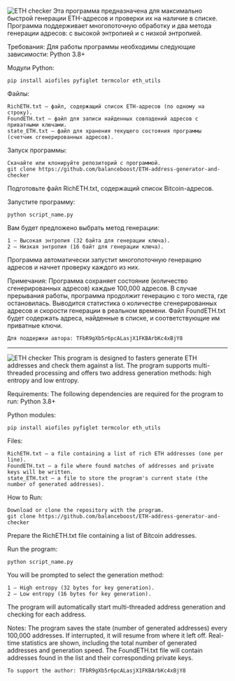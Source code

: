 ![ETH checker](https://github.com/user-attachments/assets/72df8085-5bca-4b97-9d66-1898282354e5)
Эта программа предназначена для максимально быстрой генерации ETH-адресов и проверки их на наличие в списке. Программа поддерживает многопоточную обработку и два метода генерации адресов: с высокой энтропией и с низкой энтропией. 

Требования:
Для работы программы необходимы следующие зависимости:
Python 3.8+

Модули Python:

    pip install aiofiles pyfiglet termcolor eth_utils

Файлы:

    RichETH.txt — файл, содержащий список ETH-адресов (по одному на строку).
    FoundETH.txt — файл для записи найденных совпадений адресов с приватными ключами.
    state_ETH.txt — файл для хранения текущего состояния программы (счетчик сгенерированных адресов).

Запуск программы:

    Скачайте или клонируйте репозиторий с программой.
    git clone https://github.com/balanceboost/ETH-address-generator-and-checker
    
Подготовьте файл RichETH.txt, содержащий список Bitcoin-адресов.

Запустите программу:

    python script_name.py

Вам будет предложено выбрать метод генерации:

    1 — Высокая энтропия (32 байта для генерации ключа).
    2 — Низкая энтропия (16 байт для генерации ключа).
    
Программа автоматически запустит многопоточную генерацию адресов и начнет проверку каждого из них.

Примечания:
Программа сохраняет состояние (количество сгенерированных адресов) каждые 100,000 адресов. В случае прерывания работы, программа продолжит генерацию с того места, где остановилась.
Выводится статистика о количестве сгенерированных адресов и скорости генерации в реальном времени.
Файл FoundETH.txt будет содержать адреса, найденные в списке, и соответствующие им приватные ключи.

    Для поддержки автора: TFbR9gXb5r6pcALasjX1FKBArbKc4xBjY8
    
--------------------------------------------------------------------------------------------------------------------------
![ETH checker](https://github.com/user-attachments/assets/72df8085-5bca-4b97-9d66-1898282354e5)
This program is designed to fasters generate ETH addresses and check them against a list. The program supports multi-threaded processing and offers two address generation methods: high entropy and low entropy.

Requirements:
The following dependencies are required for the program to run:
Python 3.8+

Python modules:

    pip install aiofiles pyfiglet termcolor eth_utils

Files:

    RichETH.txt — a file containing a list of rich ETH addresses (one per line).
    FoundETH.txt — a file where found matches of addresses and private keys will be written.
    state_ETH.txt — a file to store the program's current state (the number of generated addresses).

How to Run:

    Download or clone the repository with the program.
    git clone https://github.com/balanceboost/ETH-address-generator-and-checker
    
Prepare the RichETH.txt file containing a list of Bitcoin addresses.

Run the program:

    python script_name.py
    
You will be prompted to select the generation method:

    1 — High entropy (32 bytes for key generation).
    2 — Low entropy (16 bytes for key generation).
    
The program will automatically start multi-threaded address generation and checking for each address.

Notes:
The program saves the state (number of generated addresses) every 100,000 addresses. If interrupted, it will resume from where it left off.
Real-time statistics are shown, including the total number of generated addresses and generation speed.
The FoundETH.txt file will contain addresses found in the list and their corresponding private keys.

    To support the author: TFbR9gXb5r6pcALasjX1FKBArbKc4xBjY8

